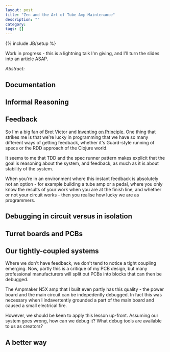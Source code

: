 ```yaml
---
layout: post
title: "Zen and the Art of Tube Amp Maintenance"
description: ""
category: 
tags: []
---
```

{% include JB/setup %}

Work in progress - this is a lightning talk I'm giving, and I'll turn the slides into an article ASAP.

*Abstract:* 

## Documentation

## Informal Reasoning

## Feedback

So I'm a big fan of Bret Victor and [Inventing on Principle](https://vimeo.com/36579366). One thing that strikes me is that we're lucky in programming that we have so many different ways of getting feedback, whether it's Guard-style running of specs or the RDD approach of the Clojure world.

It seems to me that TDD and the spec runner pattern makes explicit that the goal is reasoning about the system, and feedback, as much as it is about stability of the system.

When you're in an environment where this instant feedback is absolutely not an option - for example building a tube amp or a pedal, where you only know the results of your work when you are at the finish line, and whether or not your circuit works - then you realise how lucky we are as programmers.

## Debugging in circuit versus in isolation

## Turret boards and PCBs

## Our tightly-coupled systems

Where we don't have feedback, we don't tend to notice a tight coupling emerging. Now, partly this is a critique of my PCB design, but many professional manufacturers will split out PCBs into blocks that can then be debugged.

The Ampmaker N5X amp that I built even partly has this quality - the power board and the main circuit can be indepedently debugged. In fact this was necessary when I indavertently grounded a part of the main board and caused a small electrical fire.

However, we should be keen to apply this lesson up-front. Assuming our system goes wrong, how can we debug it? What debug tools are available to us as creators?

## A better way

